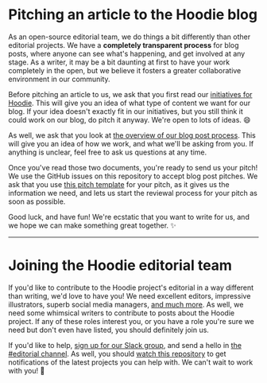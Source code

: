 # Pitching an article to the Hoodie blog

As an open-source editorial team, we do things a bit differently than other editorial projects. We have a **completely transparent process** for blog posts, where anyone can see what's happening, and get involved at any stage. As a writer, it may be a bit daunting at first to have your work completely in the open, but we believe it fosters a greater collaborative environment in our community.

Before pitching an article to us, we ask that you first read our [initiatives for Hoodie](http://hood.ie/initiatives/). This will give you an idea of what type of content we want for our blog. If your idea doesn't exactly fit in our initiatives, but you still think it could work on our blog, do pitch it anyway. We're open to lots of ideas. :smile:

As well, we ask that you look at [the overview of our blog post process](documents/blog-process.md). This will give you an idea of how we work, and what we'll be asking from you. If anything is unclear, feel free to ask us questions at any time.

Once you've read those two documents, you're ready to send us your pitch! We use the GitHub issues on this repository to accept blog post pitches. We ask that you use [this pitch template](documents/pitch-template.md) for your pitch, as it gives us the information we need, and lets us start the reviewal process for your pitch as soon as possible.

Good luck, and have fun! We're ecstatic that you want to write for us, and we hope we can make something great together. :sparkles:

---

# Joining the Hoodie editorial team

If you'd like to contribute to the Hoodie project's editorial in a way different than writing, we'd love to have you! We need excellent editors, impressive illustrators, superb social media managers, [and much more](documents/team-roles.md). As well, we need some whimsical writers to contribute to posts about the Hoodie project. If any of these roles interest you, or you have a role you're sure we need but don't even have listed, you should definitely join us.

If you'd like to help, [sign up for our Slack group](http://hood.ie/chat), and send a hello in [the #editorial channel](https://hoodie-community.slack.com/messages/editorial/). As well, you should [watch this repository](https://github.com/hoodiehq/editorial/subscription) to get notifications of the latest projects you can help with. We can't wait to work with you! :tada:
